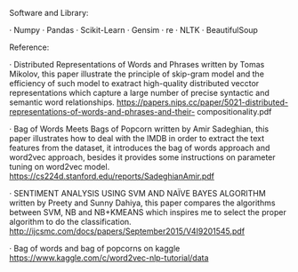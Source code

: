 
Software and Library:

· Numpy
· Pandas
· Scikit-Learn
· Gensim
· re
· NLTK
· BeautifulSoup



Reference:

· Distributed Representations of Words and Phrases written by Tomas Mikolov, this paper illustrate the principle of skip-gram model and the efficiency of such model to exatract high-quality distributed vecctor representations which capture a large number of precise syntactic and semantic word relationships.
https://papers.nips.cc/paper/5021-distributed-representations-of-words-and-phrases-and-their- compositionality.pdf

· Bag of Words Meets Bags of Popcorn written by Amir Sadeghian, this paper illustrates how to deal with the IMDB in order to extract the text features from the dataset, it introduces the bag of words approach and word2vec approach, besides it provides some instructions on parameter tuning on word2vec model. https://cs224d.stanford.edu/reports/SadeghianAmir.pdf

· SENTIMENT ANALYSIS USING SVM AND NAÏVE BAYES ALGORITHM written by Preety and Sunny Dahiya, this paper compares the algorithms between SVM, NB and NB+KMEANS which inspires me to select the proper algorithm to do the classification. 
http://ijcsmc.com/docs/papers/September2015/V4I9201545.pdf

· Bag of words and bag of popcorns on kaggle
https://www.kaggle.com/c/word2vec-nlp-tutorial/data

